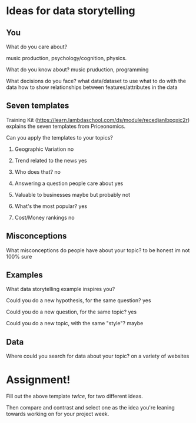 # Ideas for data storytelling

## You

What do you care about?

music production,
psychology/cognition,
physics.

What do you know about?
music pruduction, programming


What decisions do you face?
what data/dataset to use
what to do with the data
how to show relationships between features/attributes in the data

## Seven templates

Training Kit (https://learn.lambdaschool.com/ds/module/recedjanlbpqxic2r) explains the seven templates from Priceonomics.

Can you apply the templates to your topics? 

1. Geographic Variation
no

2. Trend related to the news
yes

3. Who does that?
no

4. Answering a question people care about
yes

5. Valuable to businesses
maybe but probably not

6. What's the most popular?
yes

7. Cost/Money rankings
no

## Misconceptions

What misconceptions do people have about your topic?
to be honest im not 100% sure

## Examples

What data storytelling example inspires you?


Could you do a new hypothesis, for the same question?
yes

Could you do a new question, for the same topic?
yes

Could you do a new topic, with the same "style"?
maybe

## Data

Where could you search for data about your topic?
on a variety of websites

# Assignment!

Fill out the above template *twice*, for two different ideas.

Then compare and contrast and select one as the idea you're leaning towards
working on for your project week.
